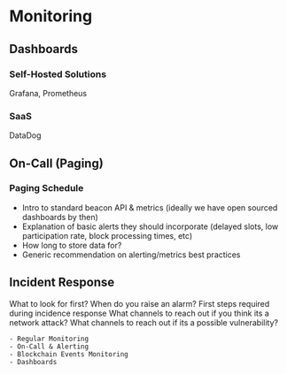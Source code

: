 # Monitoring

## Dashboards


### Self-Hosted Solutions

Grafana, Prometheus

### SaaS

DataDog

## On-Call (Paging)

### Paging Schedule




* Intro to standard beacon API & metrics (ideally we have open sourced dashboards by then)
* Explanation of basic alerts they should incorporate (delayed slots, low participation rate, block processing times, etc)
* How long to store data for?
* Generic recommendation on alerting/metrics best practices

## Incident Response
What to look for first? When do you raise an alarm?
First steps required during incidence response
What channels to reach out if you think its a network attack?
What channels to reach out if its a possible vulnerability?


    - Regular Monitoring
    - On-Call & Alerting
    - Blockchain Events Monitoring
    - Dashboards
